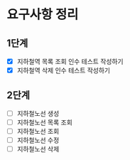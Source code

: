 # 요구사항 정리

## 1단계
-[x] 지하철역 목록 조회 인수 테스트 작성하기
-[x] 지하철역 삭제 인수 테스트 작성하기

## 2단계
-[ ] 지하철노선 생성
-[ ] 지하철노선 목록 조회
-[ ] 지하철노선 조회
-[ ] 지하철노선 수정
-[ ] 지하철노선 삭제
